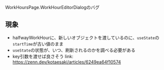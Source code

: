 WorkHoursPage.WorkHourEditorDialogのバグ

## 現象

- halfwayWorkHourに、新しいオブジェクトを渡しているのに、`useState`の`startTime`が古い値のまま
- `useState`の状態が、いつ、刷新されるのかを調べる必要がある
- key引数を渡せば良さそう link: https://zenn.dev/kotaesaki/articles/6249ea64f10574
